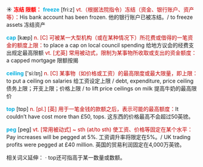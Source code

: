 ☀ <font color="red">**冻结 限额：**</font>
<font color="sky blue">**freeze**</font> [fri:z] 
<font color="#c00000">vt.（根据法院指令）冻结（资金、银行账户、资产等）：</font>His bank account has been frozen. 他的银行账户已被冻结。/ to freeze assets 冻结资产

<font color="sky blue">**cap**</font> [kæp] 
<font color="#c00000">n. [C] 可被某一大型机构（或在某种情况下）所花费或借得的一笔资金的额度上限：</font>to place a cap on local council spending 给地方议会的经费支出规定最高限额 <font color="#c00000">vt. [尤英] 常用被动式，限制为某事物所收取或支出的资金额度：</font>a capped mortgage 限额按揭

<font color="sky blue">**ceiling**</font> ['si:lɪŋ] 
<font color="#c00000">n. [C] 某事物（如价格或工资）的最高限度或最大限量，即上限：</font>to put a ceiling on salaries 给工资设定上限 / debt, expenditure, price ceiling 债务上限；开支上限；价格上限 / to lift price ceilings on milk 提高牛奶的最高限价

<font color="sky blue">**top**</font> [tɒp] 
<font color="#c00000">n. [pl.] [英] 用于一笔金钱的款额之后，表示可能的最高额度：</font>It couldn’t have cost more than £50, tops. 这东西的价格最高不会超过50英镑。
           
<font color="sky blue">**peg**</font> [peg]
<font color="#c00000">vt. [常用被动式] ~ sth (at/to sth) 使工资、价格等固定在某个水平：</font>Pay increases will be pegged at 5%. 工资调升率将限定在5%。/ UK trading profits were pegged at £40 million. 英国的贸易利润固定在4,000万英镑。

相关词义延伸：
· top还可指高于某一数量或数额。
